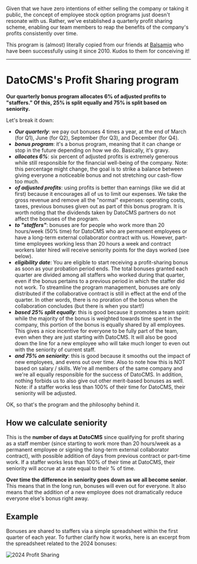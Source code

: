 Given that we have zero intentions of either selling the company or taking it public, the concept of employee stock option programs just doesn't resonate with us. Rather, we've established a quarterly profit sharing scheme, enabling our team members to reap the benefits of the company's profits consistently over time.

This program is (almost) literally copied from our friends at [Balsamiq](https://balsamiq.com/company/how-we-work/caring-for-our-team/profit-sharing/) who have been successfully using it since 2010. Kudos to them for conceiving it!

---

# DatoCMS's Profit Sharing program

**Our quarterly bonus program allocates 6% of adjusted profits to "staffers." Of this, 25% is split equally and 75% is split based on seniority.**

Let's break it down:

- _**Our quarterly**_: we pay out bonuses 4 times a year, at the end of March (for Q1), June (for Q2), September (for Q3), and December (for Q4).
- _**bonus program**_: it's a bonus program, meaning that it can change or stop in the future depending on how we do. Basically, it's gravy.
- _**allocates 6%**_: six percent of adjusted profits is extremely generous while still responsible for the financial well-being of the company. Note: this percentage might change, the goal is to strike a balance between giving everyone a noticeable bonus and not stretching our cash-flow too much.
- _**of adjusted profits**_: using profits is better than earnings (like we did at first) because it encourages all of us to limit our expenses. We take the gross revenue and remove all the "normal" expenses: operating costs, taxes, previous bonuses given out as part of this bonus program. It is worth noting that the dividends taken by DatoCMS partners do not affect the bonuses of the program.
- _**to "staffers"**_: bonuses are for people who work more than 20 hours/week (50% time) for DatoCMS who are permanent employees or have a long-term external collaborator contract with us. However, part-time employees working less than 20 hours a week and contract workers later hired will receive seniority points for the days worked (see below).
- _**eligibility date**_: You are eligible to start receiving a profit-sharing bonus as soon as your probation period ends. The total bonuses granted each quarter are divided among all staffers who worked during that quarter, even if the bonus pertains to a previous period in which the staffer did not work. To streamline the program management, bonuses are only distributed if the collaborative contract is still in effect at the end of the quarter. In other words, there is no proration of the bonus when the collaboration concludes (but there is when you start!)
- _**based 25% split equally**_: this is good because it promotes a team spirit: while the majority of the bonus is weighted towards time spent in the company, this portion of the bonus is equally shared by all employees. This gives a nice incentive for everyone to be fully part of the team, even when they are just starting with DatoCMS. It will also be good down the line for a new employee who will take much longer to even out with the seniority of current staff.
- _**and 75% on seniority**_: this is good because it smooths out the impact of new employees, and evens out over time. Also to note how this is NOT based on salary / skills. We're all members of the same company and we're all equally responsible for the success of DatoCMS. In addition, nothing forbids us to also give out other merit-based bonuses as well. Note: if a staffer works less than 100% of their time for DatoCMS, their seniority will be adjusted.

OK, so that's the program and the philosophy behind it.

## How we calculate seniority

This is the **number of days at DatoCMS** since qualifying for profit sharing as a staff member (since starting to work more than 20 hours/week as a permanent employee or signing the long-term external collaborator contract), with possible addition of days from previous contract or part-time work. If a staffer works less than 100% of their time at DatoCMS, their seniority will accrue at a rate equal to their % of time.

**Over time the difference in seniority goes down as we all become senior**. This means that in the long run, bonuses will even out for everyone. It also means that the addition of a new employee does not dramatically reduce everyone else's bonus right away.

## Example

Bonuses are shared to staffers via a simple spreadsheet within the first quarter of each year. To further clarify how it works, here is an excerpt from the spreadsheet related to the 2024 bonuses:

![2024 Profit Sharing](/images/profit-sharing/sample.png)
